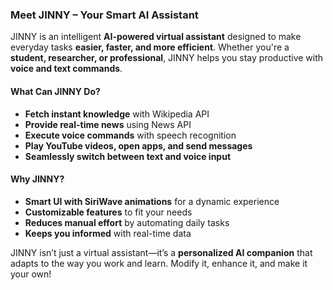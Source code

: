 ### Meet JINNY – Your Smart AI Assistant  

JINNY is an intelligent **AI-powered virtual assistant** designed to make everyday tasks **easier, faster, and more efficient**. Whether you're a **student, researcher, or professional**, JINNY helps you stay productive with **voice and text commands**.  

#### What Can JINNY Do?  
- **Fetch instant knowledge** with Wikipedia API  
- **Provide real-time news** using News API  
- **Execute voice commands** with speech recognition  
- **Play YouTube videos, open apps, and send messages**  
- **Seamlessly switch between text and voice input**  

#### Why JINNY?  
- **Smart UI with SiriWave animations** for a dynamic experience  
- **Customizable features** to fit your needs  
- **Reduces manual effort** by automating daily tasks  
- **Keeps you informed** with real-time data  

JINNY isn’t just a virtual assistant—it’s a **personalized AI companion** that adapts to the way you work and learn. Modify it, enhance it, and make it your own!
